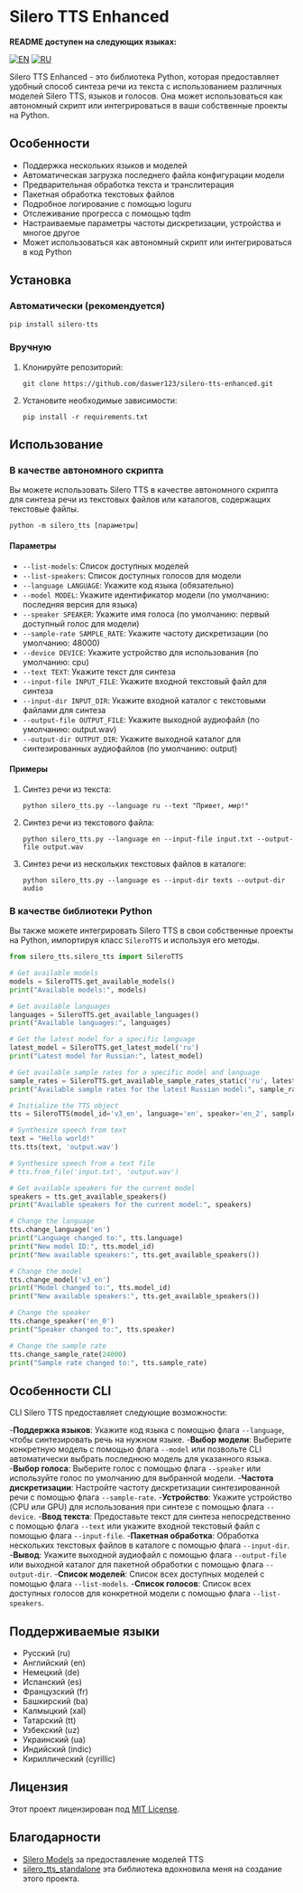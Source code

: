 # Silero TTS Enhanced

**README доступен на следующих языках:**

[![EN](https://img.shields.io/badge/EN-blue.svg)](https://github.com/daswer123/silero-tts-enhanced)
[![RU](https://img.shields.io/badge/RU-red.svg)](https://github.com/daswer123/silero-tts-enhanced/blob/main/README_RU.MD)

Silero TTS Enhanced - это библиотека Python, которая предоставляет удобный способ синтеза речи из текста с использованием различных моделей Silero TTS, языков и голосов. Она может использоваться как автономный скрипт или интегрироваться в ваши собственные проекты на Python.

## Особенности

- Поддержка нескольких языков и моделей
- Автоматическая загрузка последнего файла конфигурации модели
- Предварительная обработка текста и транслитерация
- Пакетная обработка текстовых файлов
- Подробное логирование с помощью loguru
- Отслеживание прогресса с помощью tqdm
- Настраиваемые параметры частоты дискретизации, устройства и многое другое
- Может использоваться как автономный скрипт или интегрироваться в код Python

## Установка

### Автоматически (рекомендуется)

   ```
   pip install silero-tts
   ```

### Вручную
1. Клонируйте репозиторий:
   ```
   git clone https://github.com/daswer123/silero-tts-enhanced.git
   ```

2. Установите необходимые зависимости:
   ```
   pip install -r requirements.txt
   ```

## Использование

### В качестве автономного скрипта

Вы можете использовать Silero TTS в качестве автономного скрипта для синтеза речи из текстовых файлов или каталогов, содержащих текстовые файлы.

```
python -m silero_tts [параметры]
```

#### Параметры

- `--list-models`: Список доступных моделей
- `--list-speakers`: Список доступных голосов для модели
- `--language LANGUAGE`: Укажите код языка (обязательно)
- `--model MODEL`: Укажите идентификатор модели (по умолчанию: последняя версия для языка)
- `--speaker SPEAKER`: Укажите имя голоса (по умолчанию: первый доступный голос для модели)
- `--sample-rate SAMPLE_RATE`: Укажите частоту дискретизации (по умолчанию: 48000)
- `--device DEVICE`: Укажите устройство для использования (по умолчанию: cpu)
- `--text TEXT`: Укажите текст для синтеза
- `--input-file INPUT_FILE`: Укажите входной текстовый файл для синтеза
- `--input-dir INPUT_DIR`: Укажите входной каталог с текстовыми файлами для синтеза
- `--output-file OUTPUT_FILE`: Укажите выходной аудиофайл (по умолчанию: output.wav)
- `--output-dir OUTPUT_DIR`: Укажите выходной каталог для синтезированных аудиофайлов (по умолчанию: output)

#### Примеры

1. Синтез речи из текста:
   ```
   python silero_tts.py --language ru --text "Привет, мир!"
   ```

2. Синтез речи из текстового файла:
   ```
   python silero_tts.py --language en --input-file input.txt --output-file output.wav
   ```

3. Синтез речи из нескольких текстовых файлов в каталоге:
   ```
   python silero_tts.py --language es --input-dir texts --output-dir audio
   ```

### В качестве библиотеки Python

Вы также можете интегрировать Silero TTS в свои собственные проекты на Python, импортируя класс `SileroTTS` и используя его методы.

```python
from silero_tts.silero_tts import SileroTTS

# Get available models
models = SileroTTS.get_available_models()
print("Available models:", models)

# Get available languages
languages = SileroTTS.get_available_languages()
print("Available languages:", languages)

# Get the latest model for a specific language
latest_model = SileroTTS.get_latest_model('ru')
print("Latest model for Russian:", latest_model)

# Get available sample rates for a specific model and language
sample_rates = SileroTTS.get_available_sample_rates_static('ru', latest_model)
print("Available sample rates for the latest Russian model:", sample_rates)

# Initialize the TTS object
tts = SileroTTS(model_id='v3_en', language='en', speaker='en_2', sample_rate=48000, device='cpu')

# Synthesize speech from text
text = "Hello world!"
tts.tts(text, 'output.wav')

# Synthesize speech from a text file
# tts.from_file('input.txt', 'output.wav')

# Get available speakers for the current model
speakers = tts.get_available_speakers()
print("Available speakers for the current model:", speakers)

# Change the language
tts.change_language('en')
print("Language changed to:", tts.language)
print("New model ID:", tts.model_id)
print("New available speakers:", tts.get_available_speakers())

# Change the model
tts.change_model('v3_en')
print("Model changed to:", tts.model_id)
print("New available speakers:", tts.get_available_speakers())

# Change the speaker
tts.change_speaker('en_0')
print("Speaker changed to:", tts.speaker)

# Change the sample rate
tts.change_sample_rate(24000)
print("Sample rate changed to:", tts.sample_rate)
```

## Особенности CLI

CLI Silero TTS предоставляет следующие возможности:

-**Поддержка языков**: Укажите код языка с помощью флага `--language`, чтобы синтезировать речь на нужном языке.
-**Выбор модели**: Выберите конкретную модель с помощью флага `--model` или позвольте CLI автоматически выбрать последнюю модель для указанного языка.
-**Выбор голоса**: Выберите голос с помощью флага `--speaker` или используйте голос по умолчанию для выбранной модели.
-**Частота дискретизации**: Настройте частоту дискретизации синтезированной речи с помощью флага `--sample-rate`.
-**Устройство**: Укажите устройство (CPU или GPU) для использования при синтезе с помощью флага `--device`.
-**Ввод текста**: Предоставьте текст для синтеза непосредственно с помощью флага `--text` или укажите входной текстовый файл с помощью флага `--input-file`.
-**Пакетная обработка**: Обработка нескольких текстовых файлов в каталоге с помощью флага `--input-dir`.
-**Вывод**: Укажите выходной аудиофайл с помощью флага `--output-file` или выходной каталог для пакетной обработки с помощью флага `--output-dir`.
-**Список моделей**: Список всех доступных моделей с помощью флага `--list-models`.
-**Список голосов**: Список всех доступных голосов для конкретной модели с помощью флага `--list-speakers`.

## Поддерживаемые языки

- Русский (ru)
- Английский (en)
- Немецкий (de)
- Испанский (es)
- Французский (fr)
- Башкирский (ba)
- Калмыцкий (xal)
- Татарский (tt)
- Узбекский (uz)
- Украинский (ua)
- Индийский (indic)
- Кириллический (cyrillic)

## Лицензия

Этот проект лицензирован под [MIT License](LICENSE).

## Благодарности

- [Silero Models](https://github.com/snakers4/silero-models) за предоставление моделей TTS
- [silero_tts_standalone](https://github.com/S-trace/silero_tts_standalone) эта библиотека вдохновила меня на создание этого проекта.

